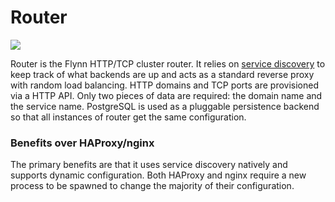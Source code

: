 # Router

[![](https://f.cloud.github.com/assets/13026/2060788/42916822-8c30-11e3-8c0d-ae743b905759.jpg)](https://commons.wikimedia.org/wiki/File:HebdrehwaehlerbatterieOrtsvermittlung_4954.jpg)

Router is the Flynn HTTP/TCP cluster router. It relies on [service
discovery](/discoverd) to keep track of what backends are up and acts as
a standard reverse proxy with random load balancing. HTTP domains and TCP ports
are provisioned via a HTTP API. Only two pieces of data are required: the domain
name and the service name. PostgreSQL is used as a pluggable persistence backend
so that all instances of router get the same configuration.

### Benefits over HAProxy/nginx

The primary benefits are that it uses service discovery natively and supports
dynamic configuration. Both HAProxy and nginx require a new process to be
spawned to change the majority of their configuration.
